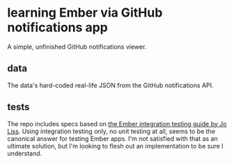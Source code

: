 # learning Ember via GitHub notifications app

A simple, unfinished GitHub notifications viewer.

## data

The data's hard-coded real-life JSON from the GitHub notifications API.

## tests

The repo includes specs based on [the Ember integration testing guide by
Jo Liss](https://github.com/emberjs/website/pull/452). Using integration
testing only, no unit testing at all, seems to be the canonical answer
for testing Ember apps. I'm not satisfied with that as an ultimate
solution, but I'm looking to flesh out an implementation to be sure I
understand.
